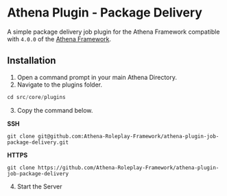 # Athena Plugin - Package Delivery

A simple package delivery job plugin for the Athena Framework compatible with `4.0.0` of the [Athena Framework](https://athenaframework.com/).

## Installation

1. Open a command prompt in your main Athena Directory.
2. Navigate to the plugins folder.

```ts
cd src/core/plugins
```

3. Copy the command below.

**SSH**

```
git clone git@github.com:Athena-Roleplay-Framework/athena-plugin-job-package-delivery.git
```

**HTTPS**
```
git clone https://github.com/Athena-Roleplay-Framework/athena-plugin-job-package-delivery
```

4. Start the Server